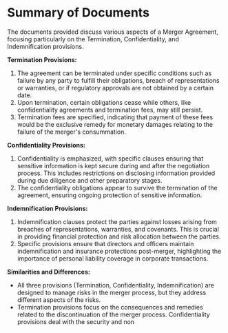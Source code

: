 # Summary of Documents

The documents provided discuss various aspects of a Merger Agreement, focusing particularly on the Termination, Confidentiality, and Indemnification provisions.

**Termination Provisions:**
1. The agreement can be terminated under specific conditions such as failure by any party to fulfill their obligations, breach of representations or warranties, or if regulatory approvals are not obtained by a certain date.
2. Upon termination, certain obligations cease while others, like confidentiality agreements and termination fees, may still persist.
3. Termination fees are specified, indicating that payment of these fees would be the exclusive remedy for monetary damages relating to the failure of the merger's consummation.

**Confidentiality Provisions:**
1. Confidentiality is emphasized, with specific clauses ensuring that sensitive information is kept secure during and after the negotiation process. This includes restrictions on disclosing information provided during due diligence and other preparatory stages.
2. The confidentiality obligations appear to survive the termination of the agreement, ensuring ongoing protection of sensitive information.

**Indemnification Provisions:**
1. Indemnification clauses protect the parties against losses arising from breaches of representations, warranties, and covenants. This is crucial in providing financial protection and risk allocation between the parties.
2. Specific provisions ensure that directors and officers maintain indemnification and insurance protections post-merger, highlighting the importance of personal liability coverage in corporate transactions.

**Similarities and Differences:**
- All three provisions (Termination, Confidentiality, Indemnification) are designed to manage risks in the merger process, but they address different aspects of the risks.
- Termination provisions focus on the consequences and remedies related to the discontinuation of the merger process. Confidentiality provisions deal with the security and non